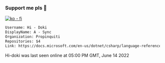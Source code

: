 ### Support me pls 🙏

[![ko - fi](https://ko-fi.com/img/githubbutton_sm.svg)](https://ko-fi.com/O5O4D6DP7)

  ```txt
  Username: Hi - Doki
  DisplayName: A - Sync
  Organization: Propinquiti
  Repositories: $4
  Link: https://docs.microsoft.com/en-us/dotnet/csharp/language-reference/keywords/async
  ```       
 Hi-doki was last seen online at 05:00 PM GMT, June 14 2022